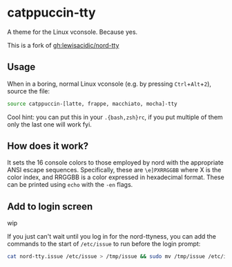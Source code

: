 # catppuccin-tty
A theme for the Linux vconsole.  Because yes.

This is a fork of [gh:lewisacidic/nord-tty](https://github.com/lewisacidic/nord-tty)


## Usage

When in a boring, normal Linux vconsole (e.g. by pressing `Ctrl`+`Alt`+`2`), source the file:

```sh
source catppuccin-[latte, frappe, macchiato, mocha]-tty
```

Cool hint: you can put this in your `.{bash,zsh}rc`, if you put multiple of them only the last one will work fyi.


## How does it work?

It sets the 16 console colors to those employed by nord with the appropriate ANSI escape sequences.
Specifically, these are `\e]PXRRGGBB` where X is the color index, and RRGGBB is a color expressed in hexadecimal format.
These can be printed using `echo` with the `-en` flags.


## Add to login screen
wip

If you just can't wait until you log in for the nord-ttyness, you can add the commands to the start of `/etc/issue` to run before the login prompt:

```sh
cat nord-tty.issue /etc/issue > /tmp/issue && sudo mv /tmp/issue /etc/issue
```

